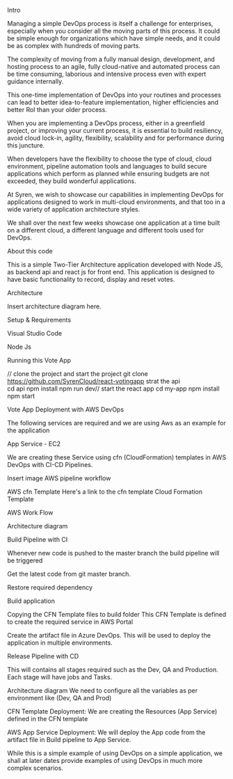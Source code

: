Intro 

Managing a simple DevOps process is itself a challenge for enterprises, especially when you consider all the moving parts of this process. It could be simple enough for organizations which have simple needs, and it could be as complex with hundreds of moving parts. 

The complexity of moving from a fully manual design, development, and hosting process to an agile, fully cloud-native and automated process can be time consuming, laborious and intensive process even with expert guidance internally. 

This one-time implementation of DevOps into your routines and processes can lead to better idea-to-feature implementation, higher efficiencies and better RoI than your older process. 

When you are implementing a DevOps process, either in a greenfield project, or improving your current process, it is essential to build resiliency, avoid cloud lock-in, agility, flexibility, scalability and for performance during this juncture. 

When developers have the flexibility to choose the type of cloud, cloud environment, pipeline automation tools and languages to build secure applications which perform as planned while ensuring budgets are not exceeded, they build wonderful applications. 

At Syren, we wish to showcase our capabilities in implementing DevOps for applications designed to work in multi-cloud environments, and that too in a wide variety of application architecture styles. 

We shall over the next few weeks showcase one application at a time built on a different cloud, a different language and different tools used for DevOps. 

About this code 

This is a simple Two-Tier Architecture application developed with Node JS,  as backend api and react js for front end. This application is designed to have basic functionality to record, display and reset votes. 

Architecture 

Insert architecture diagram here. 

Setup & Requirements 

Visual Studio Code

Node Js

Running this Vote App 

// clone the project and start the project
git clone https://github.com/SyrenCloud/react-votingapp strat the api  
cd api 
npm install 
npm run dev// start the react app 
cd my-app 
npm install 
npm start 

Vote App Deployment with AWS DevOps 

The following services are required and we are using Aws as an example for the application 

App Service - EC2 

We are creating these Service using cfn (CloudFormation) templates in AWS DevOps with CI-CD Pipelines. 

Insert image AWS pipeline workflow 

 

AWS cfn Template
Here's a link to the cfn template Cloud Formation Template 

AWS Work Flow 

Architecture diagram

Build Pipeline with CI 

Whenever new code is pushed to the master branch the build pipeline will be triggered 

Get the latest code from git master branch. 

Restore required dependency 

Build application 

Copying the CFN Template files to build folder This CFN Template is defined to create the required service in AWS Portal 

Create the artifact file in Azure DevOps. This will be used to deploy the application in multiple environments. 

Release Pipeline with CD 

This will contains all stages required such as the Dev, QA and Production. Each stage will have jobs and Tasks. 

Architecture diagram
We need to configure all the variables as per environment like (Dev, QA and Prod) 

CFN Template Deployment: We are creating the Resources (App Service) defined in the CFN template 

AWS App Service Deployment: We will deploy the App code from the artifact file in Build pipeline to App Service. 


While this is a simple example of using DevOps on a simple application, we shall at later dates provide examples of using DevOps in much more complex scenarios. 
